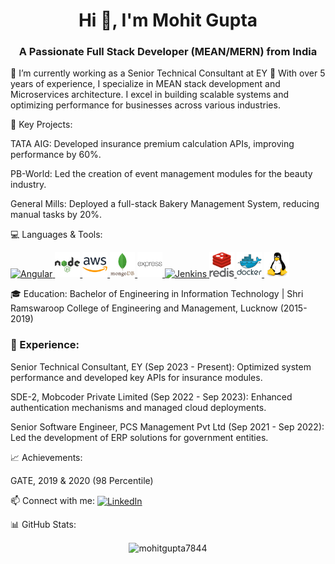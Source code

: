 <h1 align="center">Hi 👋, I'm Mohit Gupta</h1> <h3 align="center">A Passionate Full Stack Developer (MEAN/MERN) from India</h3>

🔭 I’m currently working as a Senior Technical Consultant at EY
🚀 With over 5 years of experience, I specialize in MEAN stack development and Microservices architecture. I excel in building scalable systems and optimizing performance for businesses across various industries.


🌟 Key Projects:

TATA AIG: Developed insurance premium calculation APIs, improving performance by 60%.

PB-World: Led the creation of event management modules for the beauty industry.

General Mills: Deployed a full-stack Bakery Management System, reducing manual tasks by 20%.


💻 Languages & Tools:

<p align="left"> <a href="https://angular.io" target="_blank"> <img src="https://angular.io/assets/images/logos/angular/angular.svg" alt="Angular" width="40" height="40"/> </a> <a href="https://nodejs.org" target="_blank"> <img src="https://raw.githubusercontent.com/devicons/devicon/master/icons/nodejs/nodejs-original-wordmark.svg" alt="Node.js" width="40" height="40"/> </a> <a href="https://aws.amazon.com" target="_blank"> <img src="https://raw.githubusercontent.com/devicons/devicon/master/icons/amazonwebservices/amazonwebservices-original-wordmark.svg" alt="AWS" width="40" height="40"/> </a> <a href="https://www.mongodb.com/" target="_blank"> <img src="https://raw.githubusercontent.com/devicons/devicon/master/icons/mongodb/mongodb-original-wordmark.svg" alt="MongoDB" width="40" height="40"/> </a> <a href="https://expressjs.com" target="_blank"> <img src="https://raw.githubusercontent.com/devicons/devicon/master/icons/express/express-original-wordmark.svg" alt="Express.js" width="40" height="40"/> </a> <a href="https://www.jenkins.io" target="_blank"> <img src="https://www.vectorlogo.zone/logos/jenkins/jenkins-icon.svg" alt="Jenkins" width="40" height="40"/> </a> <a href="https://redis.io" target="_blank"> <img src="https://raw.githubusercontent.com/devicons/devicon/master/icons/redis/redis-original-wordmark.svg" alt="Redis" width="40" height="40"/> </a> <a href="https://docker.com" target="_blank"> <img src="https://raw.githubusercontent.com/devicons/devicon/master/icons/docker/docker-original-wordmark.svg" alt="Docker" width="40" height="40"/> </a> <a href="https://www.linux.org/" target="_blank"> <img src="https://raw.githubusercontent.com/devicons/devicon/master/icons/linux/linux-original.svg" alt="Linux" width="40" height="40"/> </a> </p>


🎓 Education:
Bachelor of Engineering in Information Technology | Shri Ramswaroop College of Engineering and Management, Lucknow (2015-2019)

<h3 >💼 Experience:</h3>

Senior Technical Consultant, EY (Sep 2023 - Present): Optimized system performance and developed key APIs for insurance modules.


SDE-2, Mobcoder Private Limited (Sep 2022 - Sep 2023): Enhanced authentication mechanisms and managed cloud deployments.


Senior Software Engineer, PCS Management Pvt Ltd (Sep 2021 - Sep 2022): Led the development of ERP solutions for government entities.

📈 Achievements:

GATE, 2019 & 2020 (98 Percentile)


📫 Connect with me: <a href="https://linkedin.com/in/mohit-gupta-b8856b13b" target="_blank"> <img align="center" src="https://raw.githubusercontent.com/rahuldkjain/github-profile-readme-generator/master/src/images/icons/Social/linked-in-alt.svg" alt="LinkedIn" height="30" width="40" /> </a>

📊 GitHub Stats:

<p align="center"> <img align="center" src="https://github-readme-stats.vercel.app/api/top-langs?username=mohitgupta7844&show_icons=true&locale=en&layout=compact" alt="mohitgupta7844" /> </p>
